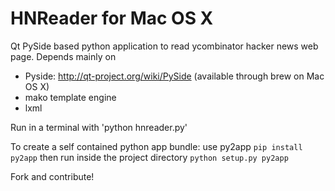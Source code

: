 HNReader for Mac OS X
=====================
Qt PySide based python application to read ycombinator hacker news web page.
Depends mainly on 
- Pyside: http://qt-project.org/wiki/PySide (available through brew on Mac OS X)
- mako template engine
- lxml

Run in a terminal with 'python hnreader.py'

To create a self contained python app bundle: use py2app
`pip install py2app`
then run inside the project directory
`python setup.py py2app`

Fork and contribute!
